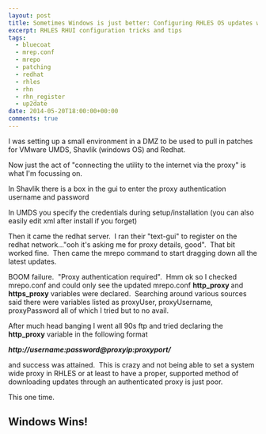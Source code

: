 ```yaml
---
layout: post
title: Sometimes Windows is just better: Configuring RHLES OS updates with mrepo, RHN
excerpt: RHLES RHUI configuration tricks and tips
tags: 
  - bluecoat
  - mrep.conf
  - mrepo
  - patching
  - redhat
  - rhles
  - rhn
  - rhn_register
  - up2date
date: 2014-05-20T18:00:00+00:00
comments: true
---
```


I was setting up a small environment in a DMZ to be used to pull in patches for VMware UMDS, Shavlik (windows OS) and Redhat.

Now just the act of "connecting the utility to the internet via the proxy" is what I'm focussing on.

In Shavlik there is a box in the gui to enter the proxy authentication username and password

In UMDS you specify the credentials during setup/installation (you can also easily edit xml after install if you forget)

Then it came the redhat server.  I ran their "text-gui" to register on the redhat network..."ooh it's asking me for proxy details, good".  That bit worked fine.  Then came the mrepo command to start dragging down all the latest updates.

BOOM failure.  "Proxy authentication required".  Hmm ok so I checked mrepo.conf and could only see the updated mrepo.conf
<strong>http_proxy </strong>and <strong>https_proxy</strong> variables were declared.  Searching around various sources said there were variables listed as proxyUser, proxyUsername, proxyPassword all of which I tried but to no avail.

After much head banging I went all 90s ftp and tried declaring the <strong>http_proxy</strong> variable in the following format

<em><strong>http://username:password@proxyip:proxyport/</strong></em>

and success was attained.  This is crazy and not being able to set a system wide proxy in RHLES or at least to have a proper, supported method of downloading updates through an authenticated proxy is just poor.

This one time.
<h2><strong>Windows Wins!</strong></h2>
